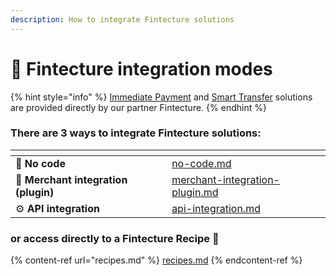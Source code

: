 ```yaml
---
description: How to integrate Fintecture solutions
---
```


# 🚧 Fintecture integration modes

{% hint style="info" %}
[Immediate Payment](../../../solutions-reference/payments-journeys/immediate-payment-fintecture.md) and [Smart Transfer](../../../solutions-reference/payments-journeys/smart-transfer-fintecture.md) solutions are provided directly by our partner Fintecture.&#x20;
{% endhint %}

### There are 3 ways to integrate Fintecture solutions:

<table data-view="cards"><thead><tr><th></th><th data-hidden data-card-target data-type="content-ref"></th></tr></thead><tbody><tr><td><span data-gb-custom-inline data-tag="emoji" data-code="1f680">🚀</span> <strong>No code</strong></td><td><a href="no-code.md">no-code.md</a></td></tr><tr><td><span data-gb-custom-inline data-tag="emoji" data-code="1f6d2">🛒</span> <strong>Merchant integration (plugin)</strong></td><td><a href="merchant-integration-plugin.md">merchant-integration-plugin.md</a></td></tr><tr><td><span data-gb-custom-inline data-tag="emoji" data-code="2699">⚙️</span> <strong>API integration</strong></td><td><a href="api-integration.md">api-integration.md</a></td></tr></tbody></table>

### or access directly to a Fintecture Recipe :rocket:

{% content-ref url="recipes.md" %}
[recipes.md](recipes.md)
{% endcontent-ref %}
